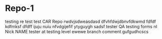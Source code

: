 # Repo-1
testing
re test
test
CAR
Repo
rwdvjsdweasdasd
dfvhfdwjdbnvfdkwmd
fdfdf kdfmksf
dfdff
ijuju nuiu
nfvdgijefif
ytyguygh
sadsf
tester
QA testing forms
nl
Nick NAME
tester at testing level
ewewe
branch comment
gufgudhcscs

